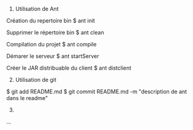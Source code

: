 
1. Utilisation de Ant

Création du repertoire bin
$ ant init

Supprimer le répertoire bin
$ ant clean

Compilation du projet
$ ant compile

Démarer le serveur
$ ant startServer

Créer le JAR distribuable du client
$ ant distclient

2. Utilisation de git

$ git add README.md
$ git commit README.md -m "description de ant dans le readme"

3.

...
